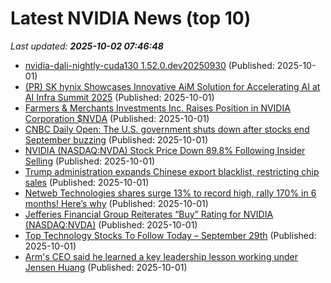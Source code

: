 # Latest NVIDIA News (top 10)
_Last updated: **2025-10-02 07:46:48**_

- [nvidia-dali-nightly-cuda130 1.52.0.dev20250930](https://pypi.org/project/nvidia-dali-nightly-cuda130/1.52.0.dev20250930/) (Published: 2025-10-01)
- [(PR) SK hynix Showcases Innovative AiM Solution for Accelerating AI at AI Infra Summit 2025](https://www.techpowerup.com/341520/sk-hynix-showcases-innovative-aim-solution-for-accelerating-ai-at-ai-infra-summit-2025) (Published: 2025-10-01)
- [Farmers & Merchants Investments Inc. Raises Position in NVIDIA Corporation $NVDA](https://www.etfdailynews.com/2025/10/01/farmers-merchants-investments-inc-raises-position-in-nvidia-corporation-nvda/) (Published: 2025-10-01)
- [CNBC Daily Open: The U.S. government shuts down after stocks end September buzzing](https://www.cnbc.com/2025/10/01/cnbc-daily-open-the-us-government-shuts-down-after-stocks-end-september-buzzing.html) (Published: 2025-10-01)
- [NVIDIA (NASDAQ:NVDA) Stock Price Down 89.8% Following Insider Selling](https://www.etfdailynews.com/2025/10/01/nvidia-nasdaqnvda-stock-price-down-89-8-following-insider-selling/) (Published: 2025-10-01)
- [Trump administration expands Chinese export blacklist, restricting chip sales](https://www.naturalnews.com/2025-10-01-trump-admin-expands-chinese-entity-export-blacklist.html) (Published: 2025-10-01)
- [Netweb Technologies shares surge 13% to record high, rally 170% in 6 months! Here’s why](https://economictimes.indiatimes.com/markets/stocks/news/netweb-technologies-shares-surge-13-to-record-high-rally-170-in-6-months-heres-why/articleshow/124248957.cms) (Published: 2025-10-01)
- [Jefferies Financial Group Reiterates “Buy” Rating for NVIDIA (NASDAQ:NVDA)](https://www.etfdailynews.com/2025/10/01/jefferies-financial-group-reiterates-buy-rating-for-nvidia-nasdaqnvda/) (Published: 2025-10-01)
- [Top Technology Stocks To Follow Today – September 29th](https://www.etfdailynews.com/2025/10/01/top-technology-stocks-to-follow-today-september-29th/) (Published: 2025-10-01)
- [Arm's CEO said he learned a key leadership lesson working under Jensen Huang](https://www.businessinsider.com/arm-ceo-rene-haas-leadership-lesson-nvidia-jensen-huang-2025-10) (Published: 2025-10-01)
